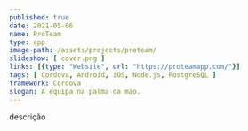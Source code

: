 ```yaml
---
published: true
date: 2021-05-06
name: ProTeam
type: app
image-path: /assets/projects/proteam/
slideshow: [ cover.png ]
links: [{type: "Website", url: "https://proteamapp.com/"}]
tags: [ Cordova, Android, iOS, Node.js, PostgreSQL ]
framework: Cordova
slogan: A equipa na palma da mão.
---
```

descrição